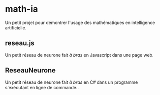 # math-ia
Un petit projet pour démontrer l'usage des mathématiques en intelligence artificielle.

## reseau.js ##
Un petit réseau de neurone fait *à bras* en Javascript dans une page web.

## ReseauNeurone ##
Un petit réseau de neurone fait *à bras* en C# dans un programme s'exécutant en ligne de commande..
